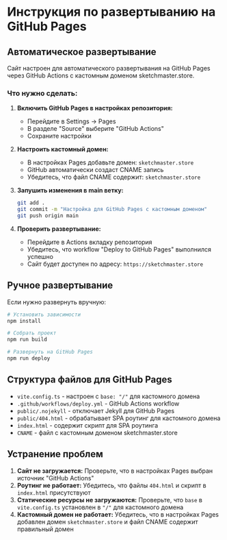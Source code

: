 # Инструкция по развертыванию на GitHub Pages

## Автоматическое развертывание

Сайт настроен для автоматического развертывания на GitHub Pages через GitHub Actions с кастомным доменом sketchmaster.store.

### Что нужно сделать:

1. **Включить GitHub Pages в настройках репозитория:**
   - Перейдите в Settings → Pages
   - В разделе "Source" выберите "GitHub Actions"
   - Сохраните настройки

2. **Настроить кастомный домен:**
   - В настройках Pages добавьте домен: `sketchmaster.store`
   - GitHub автоматически создаст CNAME запись
   - Убедитесь, что файл CNAME содержит: `sketchmaster.store`

3. **Запушить изменения в main ветку:**
   ```bash
   git add .
   git commit -m "Настройка для GitHub Pages с кастомным доменом"
   git push origin main
   ```

4. **Проверить развертывание:**
   - Перейдите в Actions вкладку репозитория
   - Убедитесь, что workflow "Deploy to GitHub Pages" выполнился успешно
   - Сайт будет доступен по адресу: `https://sketchmaster.store`

## Ручное развертывание

Если нужно развернуть вручную:

```bash
# Установить зависимости
npm install

# Собрать проект
npm run build

# Развернуть на GitHub Pages
npm run deploy
```

## Структура файлов для GitHub Pages

- `vite.config.ts` - настроен с `base: "/"` для кастомного домена
- `.github/workflows/deploy.yml` - GitHub Actions workflow
- `public/.nojekyll` - отключает Jekyll для GitHub Pages
- `public/404.html` - обрабатывает SPA роутинг для кастомного домена
- `index.html` - содержит скрипт для SPA роутинга
- `CNAME` - файл с кастомным доменом sketchmaster.store

## Устранение проблем

1. **Сайт не загружается:** Проверьте, что в настройках Pages выбран источник "GitHub Actions"
2. **Роутинг не работает:** Убедитесь, что файлы `404.html` и скрипт в `index.html` присутствуют
3. **Статические ресурсы не загружаются:** Проверьте, что `base` в `vite.config.ts` установлен в `"/"` для кастомного домена
4. **Кастомный домен не работает:** Убедитесь, что в настройках Pages добавлен домен `sketchmaster.store` и файл CNAME содержит правильный домен
